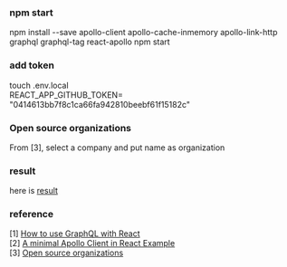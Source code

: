 ### npm start  
npm install --save apollo-client apollo-cache-inmemory apollo-link-http graphql graphql-tag react-apollo
npm start    

### add token 
touch .env.local   
REACT_APP_GITHUB_TOKEN= "0414613bb7f8c1ca66fa942810beebf61f15182c"

### Open source organizations
From [3], select a company and put name as organization

### result 
here is [result](https://github.com/taixingbi/github-graphql/blob/master/result.jpg)    

### reference
[1] [How to use GraphQL with React](https://www.leighhalliday.com/how-to-use-graphql-with-react)   
[2] [A minimal Apollo Client in React Example](https://www.robinwieruch.de/react-apollo-client-example/)   
[3] [Open source organizations](https://github.com/collections/open-source-organizations)     
    
